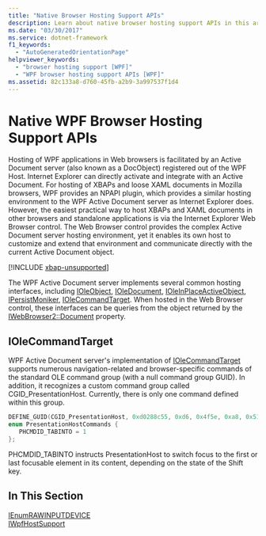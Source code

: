 ```yaml
---
title: "Native Browser Hosting Support APIs"
description: Learn about native browser hosting support APIs in this article, by means of an included code example in CPP.
ms.date: "03/30/2017"
ms.service: dotnet-framework
f1_keywords: 
  - "AutoGeneratedOrientationPage"
helpviewer_keywords: 
  - "browser hosting support [WPF]"
  - "WPF browser hosting support APIs [WPF]"
ms.assetid: 82c133a8-d760-45fb-a2b9-3a997537f1d4
---
```

# Native WPF Browser Hosting Support APIs

Hosting of WPF applications in Web browsers is facilitated by an Active Document server (also known as a DocObject) registered out of the WPF Host. Internet Explorer can directly activate and integrate with an Active Document. For hosting of XBAPs and loose XAML documents in Mozilla browsers, WPF provides an NPAPI plugin, which provides a similar hosting environment to the WPF Active Document server as Internet Explorer does. However, the easiest practical way to host XBAPs and XAML documents in other browsers and standalone applications is via the Internet Explorer Web Browser control. The Web Browser control provides the complex Active Document server hosting environment, yet it enables its own host to customize and extend that environment and communicate directly with the current Active Document object.  

[!INCLUDE [xbap-unsupported](~/wpf/includes/xbap-unsupported.md)]

 The WPF Active Document server implements several common hosting interfaces, including [IOleObject](/windows/win32/api/oleidl/nn-oleidl-ioleobject), [IOleDocument](/windows/win32/api/docobj/nn-docobj-ioledocument), [IOleInPlaceActiveObject](/windows/win32/api/oleidl/nn-oleidl-ioleinplaceactiveobject), [IPersistMoniker](/previous-versions/windows/internet-explorer/ie-developer/platform-apis/ms775042(v=vs.85)), [IOleCommandTarget](/windows/win32/api/docobj/nn-docobj-iolecommandtarget). When hosted in the Web Browser control, these interfaces can be queries from the object returned by the [IWebBrowser2::Document](/previous-versions/aa752116(v=vs.85)) property.  
  
## IOleCommandTarget  

 WPF Active Document server's implementation of [IOleCommandTarget](/windows/win32/api/docobj/nn-docobj-iolecommandtarget) supports numerous navigation-related and browser-specific commands of the standard OLE command group (with a null command group GUID). In addition, it recognizes a custom command group called CGID_PresentationHost. Currently, there is only one command defined within this group.  
  
```cpp  
DEFINE_GUID(CGID_PresentationHost, 0xd0288c55, 0xd6, 0x4f5e, 0xa8, 0x51, 0x79, 0xde, 0xc5, 0x1b, 0x10, 0xec);  
enum PresentationHostCommands {
   PHCMDID_TABINTO = 1
};  
```  
  
 PHCMDID_TABINTO instructs PresentationHost to switch focus to the first or last focusable element in its content, depending on the state of the Shift key.  
  
## In This Section  

 [IEnumRAWINPUTDEVICE](ienumrawinputdevice.md)  
 [IWpfHostSupport](iwpfhostsupport.md)
